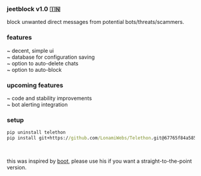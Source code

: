 ### jeetblock v1.0 🇮🇳
block unwanted direct messages from potential bots/threats/scammers.

### features
~ decent, simple ui <br>
~ database for configuration saving <br>
~ option to auto-delete chats <br>
~ option to auto-block <br>

### upcoming features
~ code and stability improvements <br>
~ bot alerting integration

### setup
```cmd
pip uninstall telethon
pip install git+https://github.com/LonamiWebs/Telethon.git@67765f84a58598cee3fa52abeea9a1f76c993fdd
```
<br>

this was inspired by [boot](https://t.me/uncarcrashingly), please use his if you want a straight-to-the-point version.
